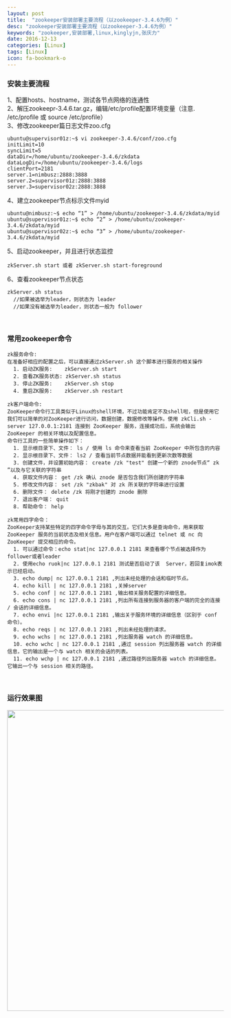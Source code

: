 ```yaml
---
layout: post
title:  "zookeeper安装部署主要流程（以zookeeper-3.4.6为例）"
desc: "zookeeper安装部署主要流程（以zookeeper-3.4.6为例）"
keywords: "zookeeper,安装部署,linux,kinglyjn,张庆力"
date: 2016-12-13
categories: [Linux]
tags: [Linux]
icon: fa-bookmark-o
---
```


### 安装主要流程
1、配置hosts、hostname，测试各节点网络的连通性<br>
2、解压zookeepr-3.4.6.tar.gz，编辑/etc/profile配置环境变量（注意. /etc/profile 或 source /etc/profile）<br>
3、修改zookeeper篇日志文件zoo.cfg<br>
```
ubuntu@supervisor01z:~$ vi zookeeper-3.4.6/conf/zoo.cfg 
initLimit=10
syncLimit=5
dataDir=/home/ubuntu/zookeeper-3.4.6/zkdata
dataLogDir=/home/ubuntu/zookeeper-3.4.6/logs
clientPort=2181
server.1=nimbusz:2888:3888
server.2=supervisor01z:2888:3888
server.3=supervisor02z:2888:3888
```
4、建立zookeeper节点标示文件myid<br>
```
ubuntu@nimbusz:~$ echo “1” > /home/ubuntu/zookeeper-3.4.6/zkdata/myid
ubuntu@supervisor01z:~$ echo “2” > /home/ubuntu/zookeeper-3.4.6/zkdata/myid
ubuntu@supervisor02z:~$ echo “3” > /home/ubuntu/zookeeper-3.4.6/zkdata/myid
```
5、启动zookeeper，并且进行状态监控<br>
```
zkServer.sh start 或者 zkServer.sh start-foreground
```
6、查看zookeeper节点状态<br>
```
zkServer.sh status
  //如果被选举为leader，则状态为 leader
  //如果没有被选举为leader，则状态一般为 follower
```
<br>

### 常用zookeeper命令
```shell
zk服务命令:
在准备好相应的配置之后，可以直接通过zkServer.sh 这个脚本进行服务的相关操作
  1. 启动ZK服务:    zkServer.sh start
  2. 查看ZK服务状态: zkServer.sh status
  3. 停止ZK服务:    zkServer.sh stop
  4. 重启ZK服务:    zkServer.sh restart
    
zk客户端命令:
ZooKeeper命令行工具类似于Linux的shell环境，不过功能肯定不及shell啦，但是使用它我们可以简单的对ZooKeeper进行访问，数据创建，数据修改等操作。使用 zkCli.sh -server 127.0.0.1:2181 连接到 ZooKeeper 服务，连接成功后，系统会输出 ZooKeeper 的相关环境以及配置信息。
命令行工具的一些简单操作如下：
  1. 显示根目录下、文件： ls / 使用 ls 命令来查看当前 ZooKeeper 中所包含的内容
  2. 显示根目录下、文件： ls2 / 查看当前节点数据并能看到更新次数等数据
  3. 创建文件，并设置初始内容： create /zk "test" 创建一个新的 znode节点“ zk ”以及与它关联的字符串
  4. 获取文件内容： get /zk 确认 znode 是否包含我们所创建的字符串
  5. 修改文件内容： set /zk "zkbak" 对 zk 所关联的字符串进行设置
  6. 删除文件： delete /zk 将刚才创建的 znode 删除
  7. 退出客户端： quit
  8. 帮助命令： help

zk常用四字命令：
ZooKeeper支持某些特定的四字命令字母与其的交互。它们大多是查询命令，用来获取 ZooKeeper 服务的当前状态及相关信息。用户在客户端可以通过 telnet 或 nc 向 ZooKeeper 提交相应的命令。
  1. 可以通过命令：echo stat|nc 127.0.0.1 2181 来查看哪个节点被选择作为follower或者leader
  2. 使用echo ruok|nc 127.0.0.1 2181 测试是否启动了该  Server，若回复imok表示已经启动。
  3. echo dump| nc 127.0.0.1 2181 ,列出未经处理的会话和临时节点。
  4. echo kill | nc 127.0.0.1 2181 ,关掉server
  5. echo conf | nc 127.0.0.1 2181 ,输出相关服务配置的详细信息。
  6. echo cons | nc 127.0.0.1 2181 ,列出所有连接到服务器的客户端的完全的连接 / 会话的详细信息。
  7. echo envi |nc 127.0.0.1 2181 ,输出关于服务环境的详细信息（区别于 conf 命令）。
  8. echo reqs | nc 127.0.0.1 2181 ,列出未经处理的请求。
  9. echo wchs | nc 127.0.0.1 2181 ,列出服务器 watch 的详细信息。
  10. echo wchc | nc 127.0.0.1 2181 ,通过 session 列出服务器 watch 的详细信息，它的输出是一个与 watch 相关的会话的列表。
  11. echo wchp | nc 127.0.0.1 2181 ,通过路径列出服务器 watch 的详细信息。它输出一个与 session 相关的路径。
```
<br>

### 运行效果图
<img src="http://img.blog.csdn.net/20161213112207892?watermark/2/text/aHR0cDovL2Jsb2cuY3Nkbi5uZXQva2luZ2x5am4=/font/5a6L5L2T/fontsize/400/fill/I0JBQkFCMA==/dissolve/70/gravity/SouthEast" style="width:700px;">